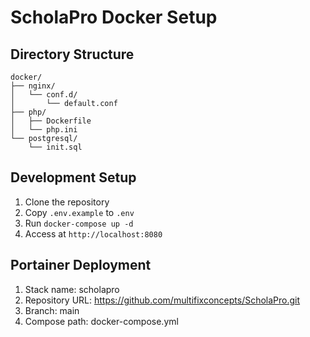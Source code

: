 # ScholaPro Docker Setup

## Directory Structure
```
docker/
├── nginx/
│   └── conf.d/
│       └── default.conf
├── php/
│   ├── Dockerfile
│   └── php.ini
└── postgresql/
    └── init.sql
```

## Development Setup
1. Clone the repository
2. Copy `.env.example` to `.env`
3. Run `docker-compose up -d`
4. Access at `http://localhost:8080`

## Portainer Deployment
1. Stack name: scholapro
2. Repository URL: https://github.com/multifixconcepts/ScholaPro.git
3. Branch: main
4. Compose path: docker-compose.yml